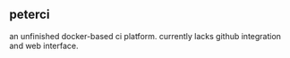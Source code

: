 ## peterci

an unfinished docker-based ci platform.
currently lacks github integration and web interface.
